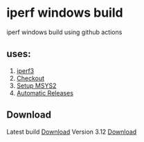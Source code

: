 # iperf windows build

iperf windows build using github actions

## uses:

1. [iperf3](https://github.com/esnet/iperf)
2. [Checkout](https://github.com/marketplace/actions/checkout)
3. [Setup MSYS2](https://github.com/marketplace/actions/setup-msys2)
4. [Automatic Releases](https://github.com/marketplace/actions/automatic-releases)

## Download

Latest build [Download](../../releases/latest)
Version 3.12 [Download](../../releases/3.12)
